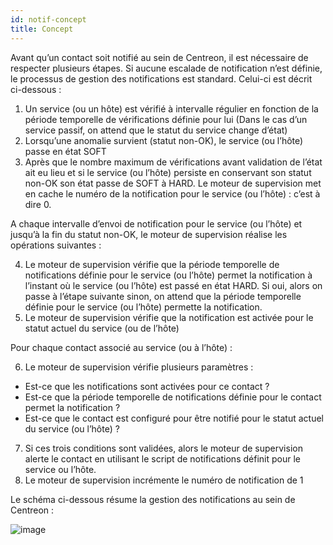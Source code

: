 ```yaml
---
id: notif-concept
title: Concept
---
```


Avant qu’un contact soit notifié au sein de Centreon, il est nécessaire de respecter plusieurs étapes. Si aucune
escalade de notification n’est définie, le processus de gestion des notifications est standard. Celui-ci est décrit
ci-dessous :

1. Un service (ou un hôte) est vérifié à intervalle régulier en fonction de la période temporelle de vérifications
  définie pour lui (Dans le cas d’un service passif, on attend que le statut du service change d’état)
2. Lorsqu’une anomalie survient (statut non-OK), le service (ou l’hôte) passe en état SOFT
3. Après que le nombre maximum de vérifications avant validation de l’état ait eu lieu et si le service (ou l’hôte)
  persiste en conservant son statut non-OK son état passe de SOFT à HARD. Le moteur de supervision met en cache le
  numéro de la notification pour le service (ou l’hôte) : c’est à dire 0.

A chaque intervalle d’envoi de notification pour le service (ou l’hôte) et jusqu’à la fin du statut non-OK, le moteur de supervision réalise les opérations suivantes :

4. Le moteur de supervision vérifie que la période temporelle de notifications définie pour le service (ou l’hôte) permet
  la notification à l’instant où le service (ou l’hôte) est passé en état HARD. Si oui, alors on passe à l’étape suivante
  sinon, on attend que la période temporelle définie pour le service (ou l’hôte) permette la notification.
5. Le moteur de supervision vérifie que la notification est activée pour le statut actuel du service (ou de l’hôte)

Pour chaque contact associé au service (ou à l’hôte) :

6. Le moteur de supervision vérifie plusieurs paramètres :

* Est-ce que les notifications sont activées pour ce contact ?
* Est-ce que la période temporelle de notifications définie pour le contact permet la notification ?
* Est-ce que le contact est configuré pour être notifié pour le statut actuel du service (ou l’hôte) ?
7. Si ces trois conditions sont validées, alors le moteur de supervision alerte le contact en utilisant le script de
  notifications définit pour le service ou l’hôte.
8. Le moteur de supervision incrémente le numéro de notification de 1

Le schéma ci-dessous résume la gestion des notifications au sein de Centreon :

![image](assets/alerts/hnotifications_schema.png)
